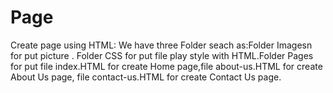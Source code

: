 #  Page 
Create page using HTML:
We have three Folder seach as:Folder Imagesn for put picture . Folder CSS for put file play style with HTML.Folder Pages for put file index.HTML for create Home page,file about-us.HTML for create About Us page, file contact-us.HTML for create Contact Us page. 

